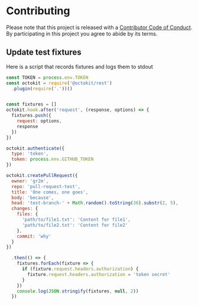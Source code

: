 # Contributing

Please note that this project is released with a [Contributor Code of Conduct][coc].
By participating in this project you agree to abide by its terms.

## Update test fixtures

Here is a script that records fixtures and logs them to stdout

```js
const TOKEN = process.env.TOKEN
const octokit = require('@octokit/rest')
  .plugin(require('.'))()


const fixtures = []
octokit.hook.after('request', (response, options) => {
  fixtures.push({
    request: options,
    response
  })
})

octokit.authenticate({
  type: 'token',
  token: process.env.GITHUB_TOKEN
})

octokit.createPullRequest({
  owner: 'gr2m',
  repo: 'pull-request-test',
  title: 'One comes, one goes',
  body: 'because',
  head: 'test-branch-' + Math.random().toString(36).substr(2, 5),
  changes: {
    files: {
      'path/to/file1.txt': 'Content for file1',
      'path/to/file2.txt': 'Content for file2'
    },
    commit: 'why'
  }
})

  .then(() => {
    fixtures.forEach(fixture => {
      if (fixture.request.headers.authorization) {
        fixture.request.headers.authorization = 'token secret'
      }
    })
    console.log(JSON.stringify(fixtures, null, 2))
  })
```

[coc]: ./CODE_OF_CONDUCT.md
